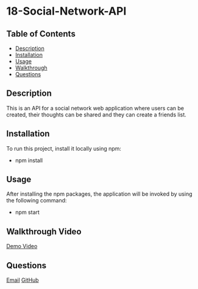 # 18-Social-Network-API

## Table of Contents

- [Description](#description)
- [Installation](#installation)
- [Usage](#usage)
- [Walkthrough](#walkthrough-video)
- [Questions](#questions)

## Description

This is an API for a social network web application where users can be created, their thoughts can be shared and they can create a friends list.

## Installation

To run this project, install it locally using npm:

* npm install

## Usage

After installing the npm packages, the application will be invoked by using the following command:

* npm start

## Walkthrough Video

[Demo Video](https://drive.google.com/file/d/1xJCv_tFKn1WwuJmg5dRYF2uJBLAyiddm/view)

## Questions

[Email](mailto:corey.halseth@gmail.com)
[GitHub](https://github.com/CHalseth)